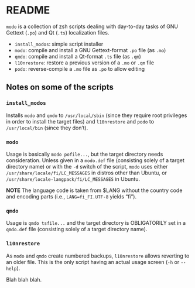 # README

`modo` is a collection of zsh scripts dealing with day-to-day tasks of GNU Gettext (`.po`) and Qt (`.ts`) localization files.

*   `install_modos`: simple script installer
*   `modo`: compile and install a GNU Gettext-format `.po` file (as `.mo`)
*   `qmdo`: compile and install a Qt-format `.ts` file (as `.qm`)
*   `l10nrestore`: restore a previous version of a `.mo` or `.qm` file
*   `podo`: reverse-compile a `.mo` file as `.po` to allow editing

## Notes on some of the scripts

### `install_modos`

Installs `modo` and `qmdo` to `/usr/local/sbin` (since they require root privileges in order to install the target files) and `l10nrestore` and `podo` to `/usr/local/bin` (since they don’t).

### `modo`

Usage is basically `modo pofile...`, but the target directory needs consideration. Unless given in a `modo.def` file (consisting solely of a target directory name) or with the `-d` switch of the script, `modo` uses either `/usr/share/locale/fi/LC_MESSAGES` in distros other than Ubuntu, or `/usr/share/locale-langpack/fi/LC_MESSAGES` in Ubuntu.

**NOTE** The language code is taken from $LANG without the country code and encoding parts (i.e., `LANG=fi_FI.UTF-8` yields “fi”).

### `qmdo`

Usage is `qmdo tsfile...` and the target directory is OBLIGATORILY set in a `qmdo.def` file (consisting solely of a target directory name).

### `l10nrestore`

As `modo` and `qmdo` create numbered backups, `l10nrestore` allows reverting to an older file. This is the only script having an actual usage screen (`-h` or `--help`).

Blah blah blah.
